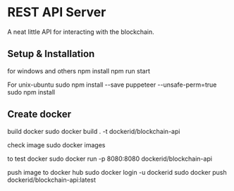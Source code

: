 # REST API Server

A neat little API for interacting with the blockchain.

## Setup & Installation

for windows and others 
npm install
npm run start

For unix-ubuntu
sudo npm install --save puppeteer --unsafe-perm=true
sudo npm install

## **Create docker**

build docker
sudo docker build . -t dockerid/blockchain-api

check image
sudo docker images

to test docker
sudo docker run -p 8080:8080 dockerid/blockchain-api

push image to docker hub
sudo docker login -u dockerid
sudo docker push dockerid/blockchain-api:latest
